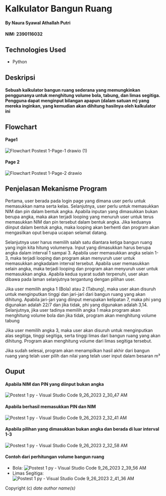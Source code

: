 # Kalkulator Bangun Ruang
#### By Naura Syawal Athallah Putri 
#### NIM: 2390116032

## Technologies Used
* Python

## Deskripsi
#### Sebuah kalkulator bangun ruang sederana yang memungkinkan penggunanya untuk menghitung volume bola, tabung, dan limas segitiga. Pengguna dapat menginput bilangan apapun (dalam satuan m) yang mereka inginkan, yang kemudian akan dihitung hasilnya oleh kalkulator ini

## Flowchart 
#### Page1
![Flowchart Postest 1-Page-1 drawio (1)](https://github.com/NauraSyawaAthallahPutri/praktikum/assets/144810430/6239a297-7f21-4b95-b794-49573e628314)
#### Page 2
![Flowchart Postest 1-Page-2 drawio](https://github.com/NauraSyawaAthallahPutri/praktikum/assets/144810430/f068c393-e88a-40dd-973f-b5314d747dff)

## Penjelasan Mekanisme Program
Pertama, user berada pada login page yang dimana user perlu untuk memasukkan nama serta kelas. Selanjutnya, user perlu untuk memasukkan NIM dan pin dalam bentuk angka. Apabila inputan yang dimasukkan bukan berupa angka, maka akan terjadi looping yang menuruh user untuk terus memasukkan NIM dan pin tersebut dalam bentuk angka. Jika keduanya diinput dalam bentuk angka, maka looping akan berhenti dan program akan mengasilkan oput berupa ucapan selamat datang.

Selanjutnya user harus memilih salah satu diantara ketiga bangun ruang yang ingin kita hitung volumenya. Input yang dimasukkan harus berupa angka dalam interval 1 sampai 3. Apabila user memasukkan angka selain 1-3, maka terjadi looping dan program akan menyuruh user untuk memasukkan angkadalam interval tersebut. Apabila user memasukkan selain angka, maka terjadi looping dan program akan menyuruh user untuk memasukkan angka. Apabila kedua syarat sudah terpenuhi, user akan dibawa pada laman selanjutnya tergantung dengan pilihan user.

Jika user memilih angka 1 (Bola) atau 2 (Tabung), maka user akan disuruh untuk menginputkan tinggi dan jari-jari dari bangun ruang yang akan dihitung. Apabila jari-jari yang diinput merupakan kelipatan 7, maka phi yang digunakan adalah 22/7 dan jika tidak, phi yang digunakan  adalah 3,14. Selanjutnya, jika user tadinya memilih angka 1 maka program akan menghitung volume bola dan jika tidak, program akan menghitung volume tabung

Jika user memilih angka 3, maka user akan disuruh untuk menginputkan alas segitiga, tinggi segitiga, serta tinggi limas dari bangun ruang yang akan dihitung. Program akan menghitung volume dari limas segitiga tersebut.

Jika sudah selesai, program akan menampilkan hasil akhir dari bangun ruang yang telah user pilih dan nilai yang telah user input dalam besaran m³

## Ouput  
#### Apabila NIM dan PIN yang diinput bukan angka
![Postest 1 py - Visual Studio Code 9_26_2023 2_30_47 AM](https://github.com/NauraSyawaAthallahPutri/praktikum/assets/144810430/b2e420b4-2b6b-4e15-ae05-791f671eed63)
#### Apabila berhasil memasukkan PIN dan NIM
![Postest 1 py - Visual Studio Code 9_26_2023 2_32_41 AM](https://github.com/NauraSyawaAthallahPutri/praktikum/assets/144810430/e3c5a7d7-8736-4ee6-b7e3-d111ff756392)
#### Apabila pilihan yang dimasukkan bukan angka dan berada di luar interval 1-3
![Postest 1 py - Visual Studio Code 9_26_2023 2_32_58 AM](https://github.com/NauraSyawaAthallahPutri/praktikum/assets/144810430/3c5de24f-ff3f-4ab1-8642-9df923d45b49)
#### Contoh dari perhitungan volume bangun ruang
* Bola:
![Postest 1 py - Visual Studio Code 9_26_2023 2_39_56 AM](https://github.com/NauraSyawaAthallahPutri/praktikum/assets/144810430/9b7ad6f1-8a19-4be0-81fa-955ef9138c41)
* Limas Segitiga:
![Postest 1 py - Visual Studio Code 9_26_2023 2_41_36 AM](https://github.com/NauraSyawaAthallahPutri/praktikum/assets/144810430/c3344d4a-4d78-4dfa-8b91-10cd44b15045)


Copyright (c) _date_ _author name(s)_
